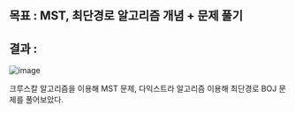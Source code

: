 ## 목표 : MST, 최단경로 알고리즘 개념 + 문제 풀기 
## 결과 : 
![image](https://user-images.githubusercontent.com/52441906/149717008-a59f693a-1714-470e-96b5-dbc66bdb9332.png)

크루스칼 알고리즘을 이용해 MST 문제, 다익스트라 알고리즘 이용해 최단경로 BOJ 문제를 풀어보았다. 
